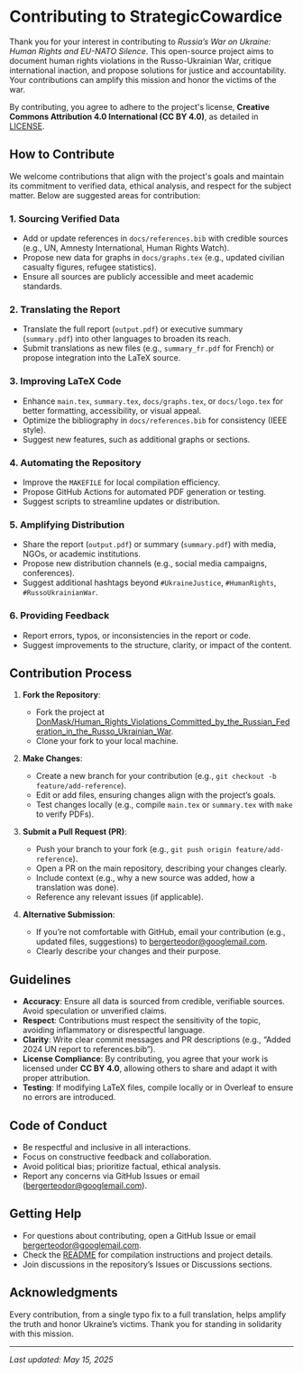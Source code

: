 # Contributing to StrategicCowardice

Thank you for your interest in contributing to *Russia’s War on Ukraine: Human Rights and EU-NATO Silence*. This open-source project aims to document human rights violations in the Russo-Ukrainian War, critique international inaction, and propose solutions for justice and accountability. Your contributions can amplify this mission and honor the victims of the war.

By contributing, you agree to adhere to the project's license, **Creative Commons Attribution 4.0 International (CC BY 4.0)**, as detailed in [LICENSE](LICENSE).

## How to Contribute

We welcome contributions that align with the project's goals and maintain its commitment to verified data, ethical analysis, and respect for the subject matter. Below are suggested areas for contribution:

### 1. Sourcing Verified Data
- Add or update references in `docs/references.bib` with credible sources (e.g., UN, Amnesty International, Human Rights Watch).
- Propose new data for graphs in `docs/graphs.tex` (e.g., updated civilian casualty figures, refugee statistics).
- Ensure all sources are publicly accessible and meet academic standards.

### 2. Translating the Report
- Translate the full report (`output.pdf`) or executive summary (`summary.pdf`) into other languages to broaden its reach.
- Submit translations as new files (e.g., `summary_fr.pdf` for French) or propose integration into the LaTeX source.

### 3. Improving LaTeX Code
- Enhance `main.tex`, `summary.tex`, `docs/graphs.tex`, or `docs/logo.tex` for better formatting, accessibility, or visual appeal.
- Optimize the bibliography in `docs/references.bib` for consistency (IEEE style).
- Suggest new features, such as additional graphs or sections.

### 4. Automating the Repository
- Improve the `MAKEFILE` for local compilation efficiency.
- Propose GitHub Actions for automated PDF generation or testing.
- Suggest scripts to streamline updates or distribution.

### 5. Amplifying Distribution
- Share the report (`output.pdf`) or summary (`summary.pdf`) with media, NGOs, or academic institutions.
- Propose new distribution channels (e.g., social media campaigns, conferences).
- Suggest additional hashtags beyond `#UkraineJustice`, `#HumanRights`, `#RussoUkrainianWar`.

### 6. Providing Feedback
- Report errors, typos, or inconsistencies in the report or code.
- Suggest improvements to the structure, clarity, or impact of the content.

## Contribution Process

1. **Fork the Repository**:
   - Fork the project at [DonMask/Human_Rights_Violations_Committed_by_the_Russian_Federation_in_the_Russo_Ukrainian_War](https://github.com/DonMask/Human_Rights_Violations_Committed_by_the_Russian_Federation_in_the_Russo_Ukrainian_War).
   - Clone your fork to your local machine.

2. **Make Changes**:
   - Create a new branch for your contribution (e.g., `git checkout -b feature/add-reference`).
   - Edit or add files, ensuring changes align with the project’s goals.
   - Test changes locally (e.g., compile `main.tex` or `summary.tex` with `make` to verify PDFs).

3. **Submit a Pull Request (PR)**:
   - Push your branch to your fork (e.g., `git push origin feature/add-reference`).
   - Open a PR on the main repository, describing your changes clearly.
   - Include context (e.g., why a new source was added, how a translation was done).
   - Reference any relevant issues (if applicable).

4. **Alternative Submission**:
   - If you’re not comfortable with GitHub, email your contribution (e.g., updated files, suggestions) to bergerteodor@googlemail.com.
   - Clearly describe your changes and their purpose.

## Guidelines
- **Accuracy**: Ensure all data is sourced from credible, verifiable sources. Avoid speculation or unverified claims.
- **Respect**: Contributions must respect the sensitivity of the topic, avoiding inflammatory or disrespectful language.
- **Clarity**: Write clear commit messages and PR descriptions (e.g., “Added 2024 UN report to references.bib”).
- **License Compliance**: By contributing, you agree that your work is licensed under **CC BY 4.0**, allowing others to share and adapt it with proper attribution.
- **Testing**: If modifying LaTeX files, compile locally or in Overleaf to ensure no errors are introduced.

## Code of Conduct
- Be respectful and inclusive in all interactions.
- Focus on constructive feedback and collaboration.
- Avoid political bias; prioritize factual, ethical analysis.
- Report any concerns via GitHub Issues or email (bergerteodor@googlemail.com).

## Getting Help
- For questions about contributing, open a GitHub Issue or email bergerteodor@googlemail.com.
- Check the [README](README.md) for compilation instructions and project details.
- Join discussions in the repository’s Issues or Discussions sections.

## Acknowledgments
Every contribution, from a single typo fix to a full translation, helps amplify the truth and honor Ukraine’s victims. Thank you for standing in solidarity with this mission.

---
*Last updated: May 15, 2025*
